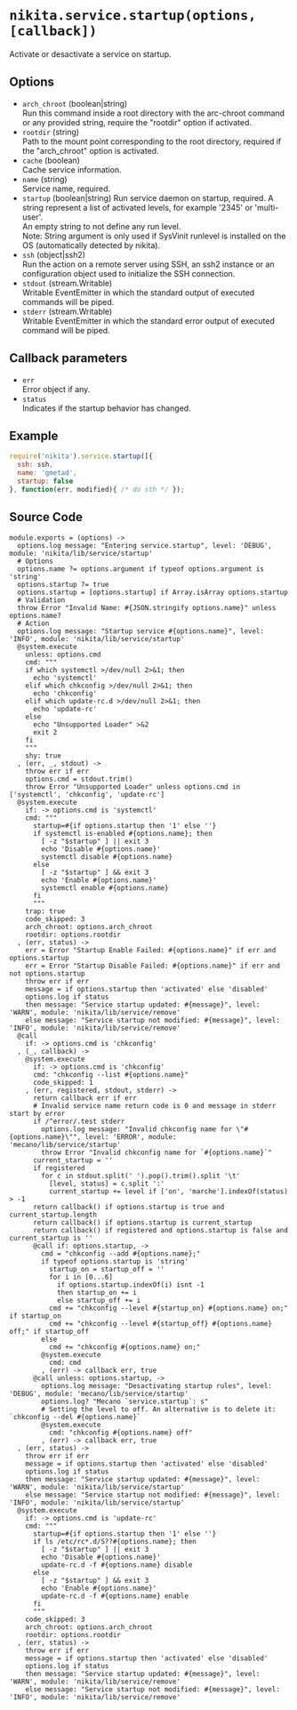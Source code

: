 
# `nikita.service.startup(options, [callback])`

Activate or desactivate a service on startup.

## Options

* `arch_chroot` (boolean|string)   
  Run this command inside a root directory with the arc-chroot command or any 
  provided string, require the "rootdir" option if activated.   
* `rootdir` (string)   
  Path to the mount point corresponding to the root directory, required if 
  the "arch_chroot" option is activated.   
* `cache` (boolean)   
  Cache service information.   
* `name` (string)   
  Service name, required.   
* `startup` (boolean|string)
  Run service daemon on startup, required. A string represent a list of activated
  levels, for example '2345' or 'multi-user'.   
  An empty string to not define any run level.   
  Note: String argument is only used if SysVinit runlevel is installed on 
  the OS (automatically detected by nikita).   
* `ssh` (object|ssh2)   
  Run the action on a remote server using SSH, an ssh2 instance or an
  configuration object used to initialize the SSH connection.   
* `stdout` (stream.Writable)   
  Writable EventEmitter in which the standard output of executed commands will
  be piped.   
* `stderr` (stream.Writable)   
  Writable EventEmitter in which the standard error output of executed command
  will be piped.   

## Callback parameters

* `err`   
  Error object if any.   
* `status`   
  Indicates if the startup behavior has changed.   

## Example

```js
require('nikita').service.startup([{
  ssh: ssh,
  name: 'gmetad',
  startup: false
}, function(err, modified){ /* do sth */ });
```

## Source Code

    module.exports = (options) ->
      options.log message: "Entering service.startup", level: 'DEBUG', module: 'nikita/lib/service/startup'
      # Options
      options.name ?= options.argument if typeof options.argument is 'string'
      options.startup ?= true
      options.startup = [options.startup] if Array.isArray options.startup
      # Validation
      throw Error "Invalid Name: #{JSON.stringify options.name}" unless options.name?
      # Action
      options.log message: "Startup service #{options.name}", level: 'INFO', module: 'nikita/lib/service/startup'
      @system.execute
        unless: options.cmd
        cmd: """
        if which systemctl >/dev/null 2>&1; then
          echo 'systemctl'
        elif which chkconfig >/dev/null 2>&1; then
          echo 'chkconfig'
        elif which update-rc.d >/dev/null 2>&1; then
          echo 'update-rc'
        else
          echo "Unsupported Loader" >&2
          exit 2
        fi
        """
        shy: true
      , (err, _, stdout) ->
        throw err if err
        options.cmd = stdout.trim()
        throw Error "Unsupported Loader" unless options.cmd in ['systemctl', 'chkconfig', 'update-rc']
      @system.execute
        if: -> options.cmd is 'systemctl'
        cmd: """
          startup=#{if options.startup then '1' else ''}
          if systemctl is-enabled #{options.name}; then
            [ -z "$startup" ] || exit 3
            echo 'Disable #{options.name}'
            systemctl disable #{options.name}
          else
            [ -z "$startup" ] && exit 3
            echo 'Enable #{options.name}'
            systemctl enable #{options.name}
          fi
          """
        trap: true
        code_skipped: 3
        arch_chroot: options.arch_chroot
        rootdir: options.rootdir
      , (err, status) ->
        err = Error "Startup Enable Failed: #{options.name}" if err and options.startup
        err = Error "Startup Disable Failed: #{options.name}" if err and not options.startup
        throw err if err
        message = if options.startup then 'activated' else 'disabled'
        options.log if status
        then message: "Service startup updated: #{message}", level: 'WARN', module: 'nikita/lib/service/remove'
        else message: "Service startup not modified: #{message}", level: 'INFO', module: 'nikita/lib/service/remove'
      @call
        if: -> options.cmd is 'chkconfig'
      , (_, callback) ->
        @system.execute
          if: -> options.cmd is 'chkconfig'
          cmd: "chkconfig --list #{options.name}"
          code_skipped: 1
        , (err, registered, stdout, stderr) ->
          return callback err if err
          # Invalid service name return code is 0 and message in stderr start by error
          if /^error/.test stderr
            options.log message: "Invalid chkconfig name for \"#{options.name}\"", level: 'ERROR', module: 'mecano/lib/service/startup'
            throw Error "Invalid chkconfig name for `#{options.name}`"
          current_startup = ''
          if registered
            for c in stdout.split(' ').pop().trim().split '\t'
              [level, status] = c.split ':'
              current_startup += level if ['on', 'marche'].indexOf(status) > -1
          return callback() if options.startup is true and current_startup.length
          return callback() if options.startup is current_startup
          return callback() if registered and options.startup is false and current_startup is ''
          @call if: options.startup, ->
            cmd = "chkconfig --add #{options.name};"
            if typeof options.startup is 'string'
              startup_on = startup_off = ''
              for i in [0...6]
                if options.startup.indexOf(i) isnt -1
                then startup_on += i
                else startup_off += i
              cmd += "chkconfig --level #{startup_on} #{options.name} on;" if startup_on
              cmd += "chkconfig --level #{startup_off} #{options.name} off;" if startup_off
            else
              cmd += "chkconfig #{options.name} on;"
            @system.execute
              cmd: cmd
            , (err) -> callback err, true
          @call unless: options.startup, ->
            options.log message: "Desactivating startup rules", level: 'DEBUG', module: 'mecano/lib/service/startup'
            options.log? "Mecano `service.startup`: s"
            # Setting the level to off. An alternative is to delete it: `chkconfig --del #{options.name}`
            @system.execute
              cmd: "chkconfig #{options.name} off"
            , (err) -> callback err, true
      , (err, status) ->
        throw err if err
        message = if options.startup then 'activated' else 'disabled'
        options.log if status
        then message: "Service startup updated: #{message}", level: 'WARN', module: 'nikita/lib/service/startup'
        else message: "Service startup not modified: #{message}", level: 'INFO', module: 'nikita/lib/service/startup'
      @system.execute
        if: -> options.cmd is 'update-rc'
        cmd: """
          startup=#{if options.startup then '1' else ''}
          if ls /etc/rc*.d/S??#{options.name}; then
            [ -z "$startup" ] || exit 3
            echo 'Disable #{options.name}'
            update-rc.d -f #{options.name} disable
          else
            [ -z "$startup" ] && exit 3
            echo 'Enable #{options.name}'
            update-rc.d -f #{options.name} enable
          fi
          """
        code_skipped: 3
        arch_chroot: options.arch_chroot
        rootdir: options.rootdir
      , (err, status) ->
        throw err if err
        message = if options.startup then 'activated' else 'disabled'
        options.log if status
        then message: "Service startup updated: #{message}", level: 'WARN', module: 'nikita/lib/service/remove'
        else message: "Service startup not modified: #{message}", level: 'INFO', module: 'nikita/lib/service/remove'
